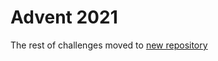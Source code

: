 # Advent 2021
The rest of challenges moved to [new repository](https://github.com/konscodes/advent_of_code_2021)
